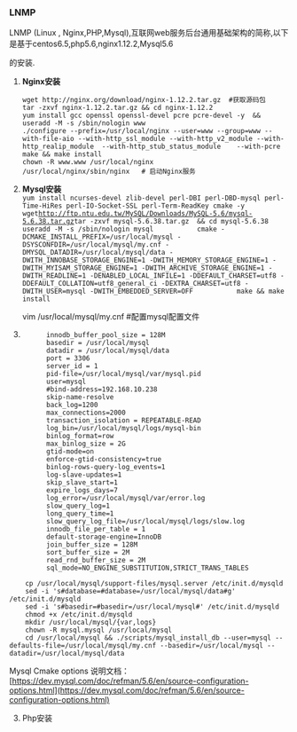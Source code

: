 ### LNMP

LNMP \(Linux , Nginx,PHP,Mysql\),互联网web服务后台通用基础架构的简称,以下是基于centos6.5,php5.6,nginx1.12.2,Mysql5.6

的安装.

1. **Nginx安装**

   ```
   wget http://nginx.org/download/nginx-1.12.2.tar.gz  #获取源码包
   tar -zxvf nginx-1.12.2.tar.gz && cd nginx-1.12.2
   yum install gcc openssl openssl-devel pcre pcre-devel -y  && useradd -M -s /sbin/nologin www
   ./configure --prefix=/usr/local/nginx --user=www --group=www --with-file-aio --with-http_ssl_module --with-http_v2_module --with-http_realip_module  --with-http_stub_status_module    --with-pcre
   make && make install
   chown -R www.www /usr/local/nginx
   /usr/local/nginx/sbin/nginx   # 启动Nginx服务
   ```

2. **Mysql安装**  
        `yum install ncurses-devel zlib-devel perl-DBI perl-DBD-mysql perl-Time-HiRes perl-IO-Socket-SSL perl-Term-ReadKey cmake -y          
       wget`[`http://ftp.ntu.edu.tw/MySQL/Downloads/MySQL-5.6/mysql-5.6.38.tar.gz`](http://ftp.ntu.edu.tw/MySQL/Downloads/MySQL-5.6/mysql-5.6.38.tar.gz)`tar -zxvf mysql-5.6.38.tar.gz  && cd mysql-5.6.38          
       useradd -M -s /sbin/nologin mysql          
       cmake -DCMAKE_INSTALL_PREFIX=/usr/local/mysql -DSYSCONFDIR=/usr/local/mysql/my.cnf -DMYSQL_DATADIR=/usr/local/mysql/data -DWITH_INNOBASE_STORAGE_ENGINE=1 -DWITH_MEMORY_STORAGE_ENGINE=1 -DWITH_MYISAM_STORAGE_ENGINE=1 -DWITH_ARCHIVE_STORAGE_ENGINE=1 -DWITH_READLINE=1 -DENABLED_LOCAL_INFILE=1 -DDEFAULT_CHARSET=utf8 -DDEFAULT_COLLATION=utf8_general_ci -DEXTRA_CHARSET=utf8 -DWITH_USER=mysql -DWITH_EMBEDDED_SERVER=OFF          
        make && make install`

   vim /usr/local/mysql/my.cnf  \#配置mysql配置文件

3. ```
         innodb_buffer_pool_size = 128M
         basedir = /usr/local/mysql
         datadir = /usr/local/mysql/data
         port = 3306
         server_id = 1
         pid-file=/usr/local/mysql/var/mysql.pid
         user=mysql
         #bind-address=192.168.10.238
         skip-name-resolve
         back_log=1200
         max_connections=2000
         transaction_isolation = REPEATABLE-READ
         log_bin=/usr/local/mysql/logs/mysql-bin
         binlog_format=row
         max_binlog_size = 2G
         gtid-mode=on
         enforce-gtid-consistency=true 
         binlog-rows-query-log_events=1
         log-slave-updates=1  
         skip_slave_start=1  
         expire_logs_days=7
         log_error=/usr/local/mysql/var/error.log
         slow_query_log=1
         long_query_time=1
         slow_query_log_file=/usr/local/mysql/logs/slow.log
         innodb_file_per_table = 1
         default-storage-engine=InnoDB
         join_buffer_size = 128M
         sort_buffer_size = 2M
         read_rnd_buffer_size = 2M 
         sql_mode=NO_ENGINE_SUBSTITUTION,STRICT_TRANS_TABLES
   ```

```
    cp /usr/local/mysql/support-files/mysql.server /etc/init.d/mysqld 
    sed -i 's#database=#database=/usr/local/mysql/data#g' /etc/init.d/mysqld
    sed -i 's#basedir=#basedir=/usr/local/mysql#' /etc/init.d/mysqld
    chmod +x /etc/init.d/mysqld 
    mkdir /usr/local/mysql/{var,logs}
    chown -R mysql.mysql /usr/local/mysql
    cd /usr/local/mysql && ./scripts/mysql_install_db --user=mysql --defaults-file=/usr/local/mysql/my.cnf --basedir=/usr/local/mysql --datadir=/usr/local/mysql/data
```

Mysql Cmake options 说明文档：[https://dev.mysql.com/doc/refman/5.6/en/source-configuration-options.html](https://dev.mysql.com/doc/refman/5.6/en/source-configuration-options.html)

3. Php安装

